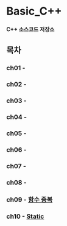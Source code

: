 # Basic_C++
#### C++ 소스코드 저장소

## 목차
### ch01 - []()
### ch02 - []()
### ch03 - []()
### ch04 - []()
### ch05 - []()
### ch06 - []()
### ch07 - []()
### ch08 - []()
### ch09 - [함수 중복](https://github.com/BangYunseo/TIL/blob/main/Cpp/ch09_FunctionOverloading.md)
### ch10 - [Static](https://github.com/BangYunseo/TIL/blob/main/Cpp/ch10_Static.md)
